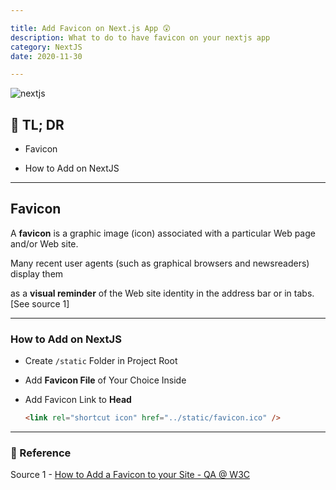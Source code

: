 ```yaml
---

title: Add Favicon on Next.js App 😲
description: What to do to have favicon on your nextjs app
category: NextJS
date: 2020-11-30

---
```


![nextjs](nextjs.jpg)

## 🤦 TL; DR

- Favicon
  
- How to Add on NextJS

---

## Favicon

A **favicon** is a graphic image (icon) associated with a particular Web page and/or Web site. 

Many recent user agents (such as graphical browsers and newsreaders) display them 

as a **visual reminder** of the Web site identity in the address bar or in tabs. \[See source 1]



---

### How to Add on NextJS

- Create `/static` Folder in Project Root

- Add **Favicon File** of Your Choice Inside

- Add Favicon Link to **Head**

  ```html
  <link rel="shortcut icon" href="../static/favicon.ico" />
  ```

---

### 🔗 Reference

Source 1 - [How to Add a Favicon to your Site - QA @ W3C](https://www.w3.org/2005/10/howto-favicon)